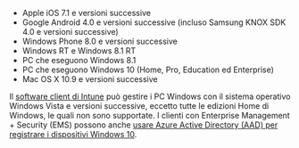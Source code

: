 
  - Apple iOS 7.1 e versioni successive
  - Google Android 4.0 e versioni successive (incluso Samsung KNOX SDK 4.0 e versioni successive)
  - Windows Phone 8.0 e versioni successive
  - Windows RT e Windows 8.1 RT
  - PC che eseguono Windows 8.1
  - PC che eseguono Windows 10 (Home, Pro, Education ed Enterprise)
  - Mac OS X 10.9 e versioni successive

Il [software client di Intune](/intune/deploy-use/manage-windows-pcs-with-microsoft-intune) può gestire i PC Windows con il sistema operativo Windows Vista e versioni successive, eccetto tutte le edizioni Home di Windows, le quali non sono supportate.  I clienti con Enterprise Management + Security (EMS) possono anche [usare Azure Active Directory (AAD) per registrare i dispositivi Windows 10](set-up-windows-device-management-with-microsoft-intune.md#azure-active-directory-enrollment).


<!--HONumber=Sep16_HO2-->


